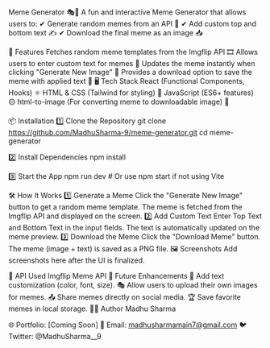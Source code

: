 Meme Generator 🎭📸
A fun and interactive Meme Generator that allows users to:
✔ Generate random memes from an API 📡
✔ Add custom top and bottom text ✍️
✔ Download the final meme as an image 📥

🚀 Features
Fetches random meme templates from the Imgflip API 🎞️
Allows users to enter custom text for memes 📝
Updates the meme instantly when clicking "Generate New Image" 🔄
Provides a download option to save the meme with applied text 📩
🖥️ Tech Stack
React (Functional Components, Hooks) ⚛️
HTML & CSS (Tailwind for styling) 🎨
JavaScript (ES6+ features) 🟡
html-to-image (For converting meme to downloadable image) 📸

📦 Installation
1️⃣ Clone the Repository
git clone https://github.com/MadhuSharma-9/meme-generator.git
cd meme-generator

2️⃣ Install Dependencies
npm install

3️⃣ Start the App
npm run dev  # Or use npm start if not using Vite

🛠️ How It Works
1️⃣ Generate a Meme
Click the "Generate New Image" button to get a random meme template.
The meme is fetched from the Imgflip API and displayed on the screen.
2️⃣ Add Custom Text
Enter Top Text and Bottom Text in the input fields.
The text is automatically updated on the meme preview.
3️⃣ Download the Meme
Click the "Download Meme" button.
The meme (image + text) is saved as a PNG file.
🖼️ Screenshots
Add screenshots here after the UI is finalized.

🔗 API Used
Imgflip Meme API
🔧 Future Enhancements
🎨 Add text customization (color, font, size).
🎭 Allow users to upload their own images for memes.
📤 Share memes directly on social media.
🏆 Save favorite memes in local storage.
👨‍💻 Author
Madhu Sharma

🌐 Portfolio: [Coming Soon]
📩 Email: madhusharmamain7@gmail.com
🐦 Twitter: @MadhuSharma__9

